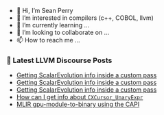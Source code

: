 - 👋 Hi, I’m Sean Perry
- 👀 I’m interested in compilers (c++, COBOL, llvm)
- 🌱 I’m currently learning ...
- 💞️ I’m looking to collaborate on ...
- 📫 How to reach me ...

<!---
s66perry/s66perry is a ✨ special ✨ repository because its `README.md` (this file) appears on your GitHub profile.
You can click the Preview link to take a look at your changes.
--->
### 📕 Latest LLVM Discourse Posts

<!-- DISCOURSE-LLVM:START -->
- [Getting ScalarEvolution info inside a custom pass](https://discourse.llvm.org/t/getting-scalarevolution-info-inside-a-custom-pass/74299#post_3)
- [Getting ScalarEvolution info inside a custom pass](https://discourse.llvm.org/t/getting-scalarevolution-info-inside-a-custom-pass/74299#post_2)
- [Getting ScalarEvolution info inside a custom pass](https://discourse.llvm.org/t/getting-scalarevolution-info-inside-a-custom-pass/74299#post_1)
- [How can I get info about `CXCursor_UnaryExpr`](https://discourse.llvm.org/t/how-can-i-get-info-about-cxcursor-unaryexpr/74298#post_1)
- [MLIR gpu-module-to-binary using the CAPI](https://discourse.llvm.org/t/mlir-gpu-module-to-binary-using-the-capi/74297#post_1)
<!-- DISCOURSE-LLVM:END -->
